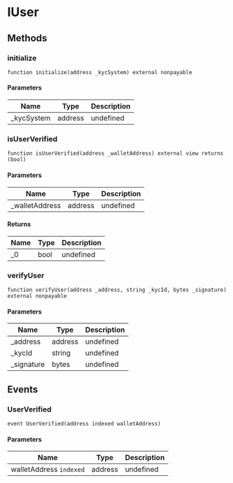 # IUser









## Methods

### initialize

```solidity
function initialize(address _kycSystem) external nonpayable
```





#### Parameters

| Name | Type | Description |
|---|---|---|
| _kycSystem | address | undefined |

### isUserVerified

```solidity
function isUserVerified(address _walletAddress) external view returns (bool)
```





#### Parameters

| Name | Type | Description |
|---|---|---|
| _walletAddress | address | undefined |

#### Returns

| Name | Type | Description |
|---|---|---|
| _0 | bool | undefined |

### verifyUser

```solidity
function verifyUser(address _address, string _kycId, bytes _signature) external nonpayable
```





#### Parameters

| Name | Type | Description |
|---|---|---|
| _address | address | undefined |
| _kycId | string | undefined |
| _signature | bytes | undefined |



## Events

### UserVerified

```solidity
event UserVerified(address indexed walletAddress)
```





#### Parameters

| Name | Type | Description |
|---|---|---|
| walletAddress `indexed` | address | undefined |



